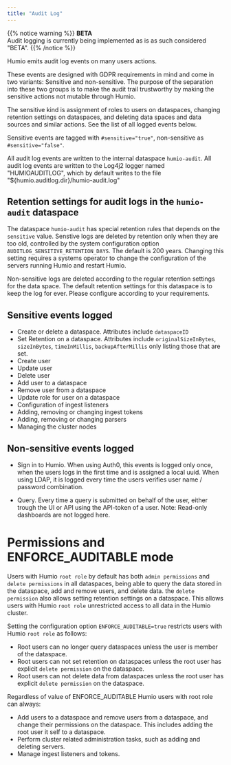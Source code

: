 ```yaml
---
title: "Audit Log"
---
```


{{% notice warning %}}
__BETA__  
Audit logging is currently being implemented as is as such considered "BETA".
{{% /notice %}}

Humio emits audit log events on many users actions.

These events are designed with GDPR requirements in mind and come in two variants: Sensitive and non-sensitive.
The purpose of the separation into these two groups is to make the audit trail trustworthy by making the sensitive actions not mutable through Humio.

The sensitive kind is assignment of roles to users on dataspaces, changing retention settings on dataspaces,
and deleting data spaces and data sources and similar actions. See the list of all logged events below.

Sensitive events are tagged with `#sensitive="true"`, non-sensitive as `#sensitive="false"`.

All audit log events are written to the internal dataspace `humio-audit`.
All audit log events are written to the Log4j2 logger named "HUMIOAUDITLOG", which by default writes to the file "${humio.auditlog.dir}/humio-audit.log"

## Retention settings for audit logs in the `humio-audit` dataspace

The dataspace `humio-audit` has special retention rules that depends on the `sensitive` value.
Senstive logs are deleted by retention only when they are too old, controlled by the system configuration option `AUDITLOG_SENSITIVE_RETENTION_DAYS`. The default is 200 years.
Changing this setting requires a systems operator to change the configuration of the servers running Humio and restart Humio.

Non-sensitive logs are deleted according to the regular retention settings for the data space.
The default retention settings for this dataspace is to keep the log for ever. Please configure according to your requirements.

## Sensitive events logged

* Create or delete a dataspace. Attributes include `dataspaceID`
* Set Retention on a dataspace. Attributes include `originalSizeInBytes`, `sizeInBytes`, `timeInMillis`, `backupAfterMillis` only listing those that are set.
* Create user
* Update user
* Delete user
* Add user to a dataspace
* Remove user from a dataspace
* Update role for user on a dataspace
* Configuration of ingest listeners
* Adding, removing or changing ingest tokens
* Adding, removing or changing parsers
* Managing the cluster nodes

## Non-sensitive events logged

* Sign in to Humio. When using Auth0, this events is logged only once, when the users logs in the first time and is assigned a local uuid.
  When using LDAP, it is logged every time the users verifies user name / password combination.

* Query. Every time a query is submitted on behalf of the user, either trough the UI or API using the API-token of a user.
  Note: Read-only dashboards are not logged here.

# Permissions and ENFORCE_AUDITABLE mode

Users with Humio `root role` by default has both `admin permissions` and `delete permissions` in all dataspaces, being able to query the data stored in the dataspace, add and remove users, and delete data.
the `delete permission` also allows setting retention settings on a dataspace. This allows users with Humio `root role` unrestricted access to all data in the Humio cluster.

Setting the configuration option `ENFORCE_AUDITABLE=true` restricts users with Humio `root role` as follows:

* Root users can no longer query dataspaces unless the user is member of the dataspace.
* Root users can not set retention on dataspaces unless the root user has explicit `delete permission` on the dataspace.
* Root users can not delete data from dataspaces unless the root user has explicit `delete permission` on the dataspace.

Regardless of value of ENFORCE_AUDITABLE Humio users with root role can always:

* Add users to a dataspace and remove users from a dataspace, and change their permissions on the dataspace. This includes adding the root user it self to a dataspace.
* Perform cluster related administration tasks, such as adding and deleting servers.
* Manage ingest listeners and tokens.
